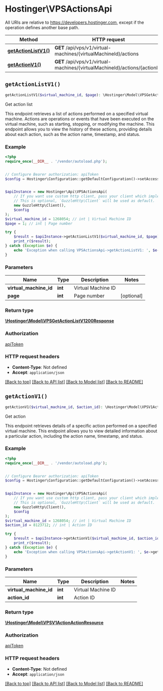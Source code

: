# Hostinger\VPSActionsApi

All URIs are relative to https://developers.hostinger.com, except if the operation defines another base path.

| Method | HTTP request | Description |
| ------------- | ------------- | ------------- |
| [**getActionListV1()**](VPSActionsApi.md#getActionListV1) | **GET** /api/vps/v1/virtual-machines/{virtualMachineId}/actions | Get action list |
| [**getActionV1()**](VPSActionsApi.md#getActionV1) | **GET** /api/vps/v1/virtual-machines/{virtualMachineId}/actions/{actionId} | Get action |


## `getActionListV1()`

```php
getActionListV1($virtual_machine_id, $page): \Hostinger\Model\VPSGetActionListV1200Response
```

Get action list

This endpoint retrieves a list of actions performed on a specified virtual machine.  Actions are operations or events that have been executed on the virtual machine, such as starting, stopping, or modifying  the machine. This endpoint allows you to view the history of these actions, providing details about each action,  such as the action name, timestamp, and status.

### Example

```php
<?php
require_once(__DIR__ . '/vendor/autoload.php');


// Configure Bearer authorization: apiToken
$config = Hostinger\Configuration::getDefaultConfiguration()->setAccessToken('YOUR_ACCESS_TOKEN');


$apiInstance = new Hostinger\Api\VPSActionsApi(
    // If you want use custom http client, pass your client which implements `GuzzleHttp\ClientInterface`.
    // This is optional, `GuzzleHttp\Client` will be used as default.
    new GuzzleHttp\Client(),
    $config
);
$virtual_machine_id = 1268054; // int | Virtual Machine ID
$page = 1; // int | Page number

try {
    $result = $apiInstance->getActionListV1($virtual_machine_id, $page);
    print_r($result);
} catch (Exception $e) {
    echo 'Exception when calling VPSActionsApi->getActionListV1: ', $e->getMessage(), PHP_EOL;
}
```

### Parameters

| Name | Type | Description  | Notes |
| ------------- | ------------- | ------------- | ------------- |
| **virtual_machine_id** | **int**| Virtual Machine ID | |
| **page** | **int**| Page number | [optional] |

### Return type

[**\Hostinger\Model\VPSGetActionListV1200Response**](../Model/VPSGetActionListV1200Response.md)

### Authorization

[apiToken](../../README.md#apiToken)

### HTTP request headers

- **Content-Type**: Not defined
- **Accept**: `application/json`

[[Back to top]](#) [[Back to API list]](../../README.md#endpoints)
[[Back to Model list]](../../README.md#models)
[[Back to README]](../../README.md)

## `getActionV1()`

```php
getActionV1($virtual_machine_id, $action_id): \Hostinger\Model\VPSV1ActionActionResource
```

Get action

This endpoint retrieves details of a specific action performed on a specified virtual machine.   This endpoint allows you to view detailed information about a particular action, including the action name, timestamp, and status.

### Example

```php
<?php
require_once(__DIR__ . '/vendor/autoload.php');


// Configure Bearer authorization: apiToken
$config = Hostinger\Configuration::getDefaultConfiguration()->setAccessToken('YOUR_ACCESS_TOKEN');


$apiInstance = new Hostinger\Api\VPSActionsApi(
    // If you want use custom http client, pass your client which implements `GuzzleHttp\ClientInterface`.
    // This is optional, `GuzzleHttp\Client` will be used as default.
    new GuzzleHttp\Client(),
    $config
);
$virtual_machine_id = 1268054; // int | Virtual Machine ID
$action_id = 8123712; // int | Action ID

try {
    $result = $apiInstance->getActionV1($virtual_machine_id, $action_id);
    print_r($result);
} catch (Exception $e) {
    echo 'Exception when calling VPSActionsApi->getActionV1: ', $e->getMessage(), PHP_EOL;
}
```

### Parameters

| Name | Type | Description  | Notes |
| ------------- | ------------- | ------------- | ------------- |
| **virtual_machine_id** | **int**| Virtual Machine ID | |
| **action_id** | **int**| Action ID | |

### Return type

[**\Hostinger\Model\VPSV1ActionActionResource**](../Model/VPSV1ActionActionResource.md)

### Authorization

[apiToken](../../README.md#apiToken)

### HTTP request headers

- **Content-Type**: Not defined
- **Accept**: `application/json`

[[Back to top]](#) [[Back to API list]](../../README.md#endpoints)
[[Back to Model list]](../../README.md#models)
[[Back to README]](../../README.md)
